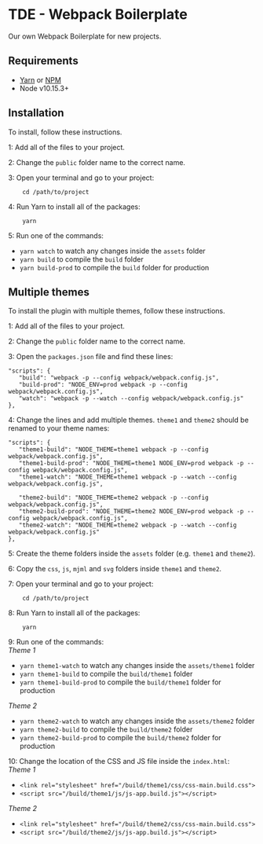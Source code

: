 # TDE - Webpack Boilerplate

Our own Webpack Boilerplate for new projects.

## Requirements

* [Yarn](https://yarnpkg.com) or [NPM](https://www.npmjs.com/get-npm)
* Node v10.15.3+

## Installation

To install, follow these instructions.

1: Add all of the files to your project.

2: Change the `public` folder name to the correct name.

3: Open your terminal and go to your project:

        cd /path/to/project
        
4: Run Yarn to install all of the packages:

        yarn
        
5: Run one of the commands:
* `yarn watch` to watch any changes inside the `assets` folder
* `yarn build` to compile the `build` folder
* `yarn build-prod` to compile the `build` folder for production
        
## Multiple themes

To install the plugin with multiple themes, follow these instructions.

1: Add all of the files to your project.

2: Change the `public` folder name to the correct name.

3: Open the `packages.json` file and find these lines:
```
"scripts": {
   "build": "webpack -p --config webpack/webpack.config.js",
   "build-prod": "NODE_ENV=prod webpack -p --config webpack/webpack.config.js",
   "watch": "webpack -p --watch --config webpack/webpack.config.js"
},
```

4: Change the lines and add multiple themes. `theme1` and `theme2` should be renamed to your theme names:
```
"scripts": {
   "theme1-build": "NODE_THEME=theme1 webpack -p --config webpack/webpack.config.js",
   "theme1-build-prod": "NODE_THEME=theme1 NODE_ENV=prod webpack -p --config webpack/webpack.config.js",
   "theme1-watch": "NODE_THEME=theme1 webpack -p --watch --config webpack/webpack.config.js",
   
   "theme2-build": "NODE_THEME=theme2 webpack -p --config webpack/webpack.config.js",
   "theme2-build-prod": "NODE_THEME=theme2 NODE_ENV=prod webpack -p --config webpack/webpack.config.js",
   "theme2-watch": "NODE_THEME=theme2 webpack -p --watch --config webpack/webpack.config.js"
},
```

5: Create the theme folders inside the `assets` folder (e.g. `theme1` and `theme2`).

6: Copy the `css`, `js`, `mjml` and `svg` folders inside `theme1` and `theme2`.

7: Open your terminal and go to your project:

        cd /path/to/project
        
8: Run Yarn to install all of the packages:

        yarn
        
9: Run one of the commands:\
_Theme 1_
* `yarn theme1-watch` to watch any changes inside the `assets/theme1` folder
* `yarn theme1-build` to compile the `build/theme1` folder
* `yarn theme1-build-prod` to compile the `build/theme1` folder for production

_Theme 2_
* `yarn theme2-watch` to watch any changes inside the `assets/theme2` folder
* `yarn theme2-build` to compile the `build/theme2` folder
* `yarn theme2-build-prod` to compile the `build/theme2` folder for production

10: Change the location of the CSS and JS file inside the `index.html`:\
_Theme 1_
* `<link rel="stylesheet" href="/build/theme1/css/css-main.build.css">`
* `<script src="/build/theme1/js/js-app.build.js"></script>`

_Theme 2_
* `<link rel="stylesheet" href="/build/theme2/css/css-main.build.css">`
* `<script src="/build/theme2/js/js-app.build.js"></script>`
